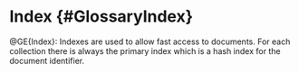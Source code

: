 Index {#GlossaryIndex}
======================

@GE{Index}: Indexes are used to allow fast access to documents. For
each collection there is always the primary index which is a hash
index for the document identifier.
